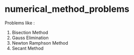 # numerical_method_problems

Problems like :
1) Bisection Method
2) Gauss Elimination
3) Newton Ramphson Method
4) Secant Method
  
